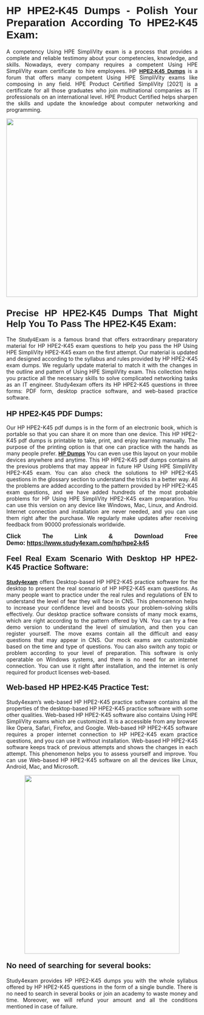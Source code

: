 <h1 style="text-align: justify;"><strong><span style="font-family:Lucida Sans Unicode,Lucida Grande,sans-serif;">HP HPE2-K45 Dumps - Polish Your Preparation According To HPE2-K45 Exam:</span></strong></h1>

<p style="text-align: justify;">A competency Using HPE SimpliVity exam is a process that provides a complete and reliable testimony about your competencies, knowledge, and skills. Nowadays, every company requires a competent Using HPE SimpliVity exam certificate to hire employees. HP <a href="https://www.study4exam.com/hp/hpe2-k45-valid-dumps"><span style="font-family:Verdana,Geneva,sans-serif;"><strong>HPE2-K45 Dumps</strong></span></a> is a forum that offers many competent Using HPE SimpliVity exams like composing in any field. HPE Product Certified SimpliVity [2021] is a certificate for all those graduates who join multinational companies as IT professionals on an international level. HPE Product Certified helps sharpen the skills and update the knowledge about computer networking and programming.</p>

<p style="text-align: justify;"><a href="https://www.study4exam.com/hp/hpe2-k45"><img alt="" src="https://www.thequestionanswers.com/wp-content/uploads/2022/06/S4E-Cert-Exams-Questions-Banner.webp" style="width: 100%; height: 470px;" /></a></p>

<h2 style="text-align: justify;"><span style="font-family:Lucida Sans Unicode,Lucida Grande,sans-serif;"><strong><span style="font-size:24px;">Precise HP HPE2-K45 Dumps That Might Help You To Pass The HPE2-K45 Exam:</span></strong></span></h2>

<p style="text-align: justify;">The <span style="font-family:Lucida Sans Unicode,Lucida Grande,sans-serif;">Study4Exam</span> is a famous brand that offers extraordinary preparatory material for HP HPE2-K45 exam questions to help you pass the HP Using HPE SimpliVity HPE2-K45 exam on the first attempt. Our material is updated and designed according to the syllabus and rules provided by HP HPE2-K45 exam dumps. We regularly update material to match it with the changes in the outline and pattern of Using HPE SimpliVity exam. This collection helps you practice all the necessary skills to solve complicated networking tasks as an IT engineer. Study4exam offers its HP HPE2-K45 questions in three forms: PDF form, desktop practice software, and web-based practice software. </p>

<h3 style="text-align: justify;"><strong><span style="font-size:20px;"><span style="font-family:Lucida Sans Unicode,Lucida Grande,sans-serif;">HP HPE2-K45 PDF Dumps:</span></span></strong></h3>

<p style="text-align: justify;">Our HP HPE2-K45 pdf dumps is in the form of an electronic book, which is portable so that you can share it on more than one device. This HP HPE2-K45 pdf dumps is printable to take, print, and enjoy learning manually. The purpose of the printing option is that one can practice with the hands as many people prefer. <a href="https://www.study4exam.com/hp-exams"><span style="font-family:Lucida Sans Unicode,Lucida Grande,sans-serif;"><strong>HP Dumps</strong></span></a> You can even use this layout on your mobile devices anywhere and anytime. This HP HPE2-K45 pdf dumps contains all the previous problems that may appear in future HP Using HPE SimpliVity HPE2-K45 exam. You can also check the solutions to HP HPE2-K45 questions in the glossary section to understand the tricks in a better way. All the problems are added according to the pattern provided by HP HPE2-K45 exam questions, and we have added hundreds of the most probable problems for HP Using HPE SimpliVity HPE2-K45 exam preparation. You can use this version on any device like Windows, Mac, Linux, and Android. Internet connection and installation are never needed, and you can use them right after the purchase. We regularly make updates after receiving feedback from 90000 professionals worldwide.</p>

<p style="text-align: justify;"><span style="font-family:Lucida Sans Unicode,Lucida Grande,sans-serif;"><strong><span style="font-size:16px;">Click The Link & Download Free Demo:</span></strong></span> <strong><span style="font-family:Lucida Sans Unicode,Lucida Grande,sans-serif;"><span style="font-size:16px;"><a href="https://www.study4exam.com/hp/hpe2-k45">https://www.study4exam.com/hp/hpe2-k45</a></span></span></strong></p>

<h4 style="text-align: justify;"><strong><span style="font-family:Lucida Sans Unicode,Lucida Grande,sans-serif;"><span style="font-size:20px;">Feel Real Exam Scenario With Desktop HP HPE2-K45 Practice Software:</span></span></strong></h4>

<p style="text-align: justify;"><a href="https://www.study4exam.com/"><span style="font-family:Verdana,Geneva,sans-serif;"><strong>Study4exam</strong></span></a> offers Desktop-based HP HPE2-K45 practice software for the desktop to present the real scenario of HP HPE2-K45 exam questions. As many people want to practice under the real rules and regulations of EN to understand the level of fear they will face in CNS. This phenomenon helps to increase your confidence level and boosts your problem-solving skills effectively. Our desktop practice software consists of many mock exams, which are right according to the pattern offered by VN. You can try a free demo version to understand the level of simulation, and then you can register yourself. The move exams contain all the difficult and easy questions that may appear in CNS. Our mock exams are customizable based on the time and type of questions. You can also switch any topic or problem according to your level of preparation. This software is only operatable on Windows systems, and there is no need for an internet connection. You can use it right after installation, and the internet is only required for product licenses web-based. </p>

<h4 style="text-align: justify;"><span style="font-family:Lucida Sans Unicode,Lucida Grande,sans-serif;"><strong><span style="font-size:20px;">Web-based HP HPE2-K45 Practice Test:</span></strong></span></h4>

<p style="text-align: justify;">Study4exam’s web-based HP HPE2-K45 practice software contains all the properties of the desktop-based HP HPE2-K45 practice software with some other qualities. Web-based HP HPE2-K45 software also contains Using HPE SimpliVity exams which are customized. It is a accessible from any browser like Opera, Safari, Firefox, and Google. Web-based HP HPE2-K45 software requires a proper internet connection to HP HPE2-K45 exam practice questions, and you can use it without installation. Web-based HP HPE2-K45 software keeps track of previous attempts and shows the changes in each attempt. This phenomenon helps you to assess yourself and improve. You can use Web-based HP HPE2-K45 software on all the devices like Linux, Android, Mac, and Microsoft.</p>

<p style="text-align: center;"><a href="https://www.study4exam.com/hp/hpe2-k45"><img alt="" src="https://www.thequestionanswers.com/wp-content/uploads/2022/06/S4E-Cert-Exams-Questions-Discount-Banner.webp" style="width: 90%; height: 470px;" /></a></p>

<h4 style="text-align: justify;"><span style="font-family:Lucida Sans Unicode,Lucida Grande,sans-serif;"><strong><span style="font-size:20px;">No need of searching for several books:</span></strong></span></h4>

<p style="text-align: justify;">Study4exam provides HP HPE2-K45 dumps you with the whole syllabus offered by HP HPE2-K45 questions in the form of a single bundle. There is no need to search in several books or join an academy to waste money and time. Moreover, we will refund your amount and all the conditions mentioned in case of failure.</p>
